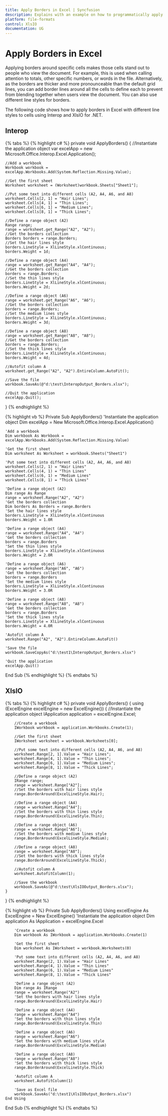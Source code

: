 ```yaml
---
title: Apply Borders in Excel | Syncfusion
description: Explains with an example on how to programmatically apply borders in Excel with different line styles using Interop and XlsIO.
platform: file-formats
control: XlsIO
documentation: UG
---
```


# Apply Borders in Excel

Applying borders around specific cells makes those cells stand out to people who view the document. For example, this is used when calling attention to totals, other specific numbers, or words in the file. Alternatively, as the borders are thicker and more pronounceable than the default grid lines, you can add border lines around all the cells to define each to prevent from blending together when users view the document. You can also use different line styles for borders.

The following code shows how to apply borders in Excel with different line styles to cells using Interop and XlsIO for .NET.

## Interop

{% tabs %}
{% highlight c# %}
private void ApplyBorders()
{
    //Instantiate the application object
    var excelApp = new Microsoft.Office.Interop.Excel.Application();

    //Add a workbook
    Workbook workbook = excelApp.Workbooks.Add(System.Reflection.Missing.Value);

    //Get the first sheet
    Worksheet worksheet = (Worksheet)workbook.Sheets["Sheet1"];

    //Put some text into different cells (A2, A4, A6, and A8)
    worksheet.Cells[2, 1] = "Hair Lines";
    worksheet.Cells[4, 1] = "Thin Lines";
    worksheet.Cells[6, 1] = "Medium Lines";
    worksheet.Cells[8, 1] = "Thick Lines";

    //Define a range object (A2)
    Range range;
    range = worksheet.get_Range("A2", "A2");
    //Get the borders collection
    Borders borders = range.Borders;
    //Set the hair lines style
    borders.LineStyle = XlLineStyle.xlContinuous;
    borders.Weight = 1d;

    //Define a range object (A4)
    range = worksheet.get_Range("A4", "A4");
    //Get the borders collection
    borders = range.Borders;
    //Set the thin lines style
    borders.LineStyle = XlLineStyle.xlContinuous;
    borders.Weight = 2d;

    //Define a range object (A6)
    range = worksheet.get_Range("A6", "A6");
    //Get the borders collection
    borders = range.Borders;
    //Set the medium lines style
    borders.LineStyle = XlLineStyle.xlContinuous;
    borders.Weight = 3d;

    //Define a range object (A8)
    range = worksheet.get_Range("A8", "A8");
    //Get the borders collection
    borders = range.Borders;
    //Set the thick lines style
    borders.LineStyle = XlLineStyle.xlContinuous;
    borders.Weight = 4d;

    //Autofit column A
    worksheet.get_Range("A2", "A2").EntireColumn.AutoFit();

    //Save the file
    workbook.SaveAs(@"d:\test\InteropOutput_Borders.xlsx");

    //Quit the application
    excelApp.Quit();
}
{% endhighlight %}

{% highlight vb %}
Private Sub ApplyBorders()
    'Instantiate the application object
    Dim excelApp = New Microsoft.Office.Interop.Excel.Application()

    'Add a workbook
    Dim workbook As Workbook = excelApp.Workbooks.Add(System.Reflection.Missing.Value)

    'Get the first sheet
    Dim worksheet As Worksheet = workbook.Sheets("Sheet1")

    'Put some text into different cells (A2, A4, A6, and A8)
    worksheet.Cells(2, 1) = "Hair Lines"
    worksheet.Cells(4, 1) = "Thin Lines"
    worksheet.Cells(6, 1) = "Medium Lines"
    worksheet.Cells(8, 1) = "Thick Lines"

    'Define a range object (A2)
    Dim range As Range
    range = worksheet.Range("A2", "A2")
    'Get the borders collection
    Dim borders As Borders = range.Borders
    'Set the hair lines style
    borders.LineStyle = XlLineStyle.xlContinuous
    borders.Weight = 1.0R

    'Define a range object (A4)
    range = worksheet.Range("A4", "A4")
    'Get the borders collection
    borders = range.Borders
    'Set the thin lines style
    borders.LineStyle = XlLineStyle.xlContinuous
    borders.Weight = 2.0R

    'Define a range object (A6)
    range = worksheet.Range("A6", "A6")
    'Get the borders collection
    borders = range.Borders
    'Set the medium lines style
    borders.LineStyle = XlLineStyle.xlContinuous
    borders.Weight = 3.0R

    'Define a range object (A8)
    range = worksheet.Range("A8", "A8")
    'Get the borders collection
    borders = range.Borders
    'Set the thick lines style
    borders.LineStyle = XlLineStyle.xlContinuous
    borders.Weight = 4.0R

    'Autofit column A
    worksheet.Range("A2", "A2").EntireColumn.AutoFit()

    'Save the file
    workbook.SaveCopyAs("d:\test1\InteropOutput_Borders.xlsx")

    'Quit the application
    excelApp.Quit()
End Sub
{% endhighlight %}
{% endtabs %}

## XlsIO

{% tabs %}
{% highlight c# %}
private void ApplyBorders()
{
    using (ExcelEngine excelEngine = new ExcelEngine())
    {
        //Instantiate the application object
        IApplication application = excelEngine.Excel;

        //Create a workbook
        IWorkbook workbook = application.Workbooks.Create(1);

        //Get the first sheet
        IWorksheet worksheet = workbook.Worksheets[0];

        //Put some text into different cells (A2, A4, A6, and A8)
        worksheet.Range[2, 1].Value = "Hair Lines";
        worksheet.Range[4, 1].Value = "Thin Lines";
        worksheet.Range[6, 1].Value = "Medium Lines";
        worksheet.Range[8, 1].Value = "Thick Lines";

        //Define a range object (A2)
        IRange range;
        range = worksheet.Range["A2"];
        //Set the borders with hair lines style
        range.BorderAround(ExcelLineStyle.Hair);

        //Define a range object (A4)
        range = worksheet.Range["A4"];
        //Set the borders with thin lines style
        range.BorderAround(ExcelLineStyle.Thin);

        //Define a range object (A6)
        range = worksheet.Range["A6"];
        //Set the borders with medium lines style
        range.BorderAround(ExcelLineStyle.Medium);

        //Define a range object (A8)
        range = worksheet.Range["A8"];
        //Set the borders with thick lines style
        range.BorderAround(ExcelLineStyle.Thick);

        //Autofit column A
        worksheet.AutofitColumn(1);

        //Save the workbook
        workbook.SaveAs(@"d:\test\XlsIOOutput_Borders.xlsx");
    }
}
{% endhighlight %}

{% highlight vb %}
Private Sub ApplyBorders()
    Using excelEngine As ExcelEngine = New ExcelEngine()
        'Instantiate the application object
        Dim application As IApplication = excelEngine.Excel

        'Create a workbook
        Dim workbook As IWorkbook = application.Workbooks.Create(1)

        'Get the first sheet
        Dim worksheet As IWorksheet = workbook.Worksheets(0)

        'Put some text into different cells (A2, A4, A6, and A8)
        worksheet.Range(2, 1).Value = "Hair Lines"
        worksheet.Range(4, 1).Value = "Thin Lines"
        worksheet.Range(6, 1).Value = "Medium Lines"
        worksheet.Range(8, 1).Value = "Thick Lines"

        'Define a range object (A2)
        Dim range As IRange
        range = worksheet.Range("A2")
        'Set the borders with hair lines style
        range.BorderAround(ExcelLineStyle.Hair)

        'Define a range object (A4)
        range = worksheet.Range("A4")
        'Set the borders with thin lines style
        range.BorderAround(ExcelLineStyle.Thin)

        'Define a range object (A6)
        range = worksheet.Range("A6")
        'Set the borders with medium lines style
        range.BorderAround(ExcelLineStyle.Medium)

        'Define a range object (A8)
        range = worksheet.Range("A8")
        'Set the borders with thick lines style
        range.BorderAround(ExcelLineStyle.Thick)

        'Autofit column A
        worksheet.AutofitColumn(1)

        'Save as Excel file
        workbook.SaveAs("d:\test1\XlsIOOutput_Borders.xlsx")
    End Using
End Sub
{% endhighlight %}
{% endtabs %}
